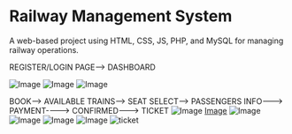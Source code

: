 # Railway Management System

A web-based project using HTML, CSS, JS, PHP, and MySQL for managing railway operations.


REGISTER/LOGIN PAGE--> DASHBOARD

![Image](https://github.com/user-attachments/assets/cd8e0de3-0a15-4358-b169-61f0b80d7ba4)
![Image](https://github.com/user-attachments/assets/63395099-a13a-4785-b228-574e8ccac4ef)
![Image](https://github.com/user-attachments/assets/0d52a1fd-a272-4501-8261-0ff160e5ecb1)

BOOK--> AVAILABLE TRAINS--> SEAT SELECT--> PASSENGERS INFO---> PAYMENT----> CONFIRMED---> TICKET
 ![Image](https://github.com/user-attachments/assets/c0f9afe2-7f59-4d9e-ac64-5d8f8a28cd76)
 [Image](https://github.com/user-attachments/assets/8be7fe85-d41d-494d-97ed-57b859718c1d)
 ![Image](https://github.com/user-attachments/assets/d580c8a3-4897-40c9-8c60-8609316d728c)
![Image](https://github.com/user-attachments/assets/843bdb0e-e5e0-4934-be8a-1dc1627c3e30)
![Image](https://github.com/user-attachments/assets/13dbb147-5eff-4bfc-b179-642d4cedb5d4)
 ![Image](https://github.com/user-attachments/assets/ef7c7d97-0da0-438b-b695-bd0f9d375626)
 ![ticket](https://github.com/user-attachments/assets/ebf798ba-b2cd-4c7a-85ec-ae7f1282e841)
